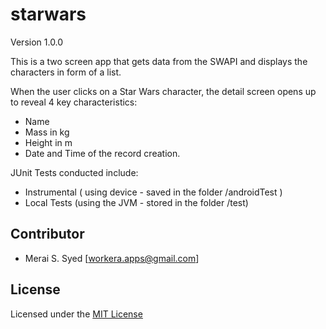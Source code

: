 # starwars

Version 1.0.0

This is a two screen app that gets data from the SWAPI and displays the characters in form of a list. 

When the user clicks on a Star Wars character, the detail screen opens up to reveal 4 key characteristics:

- Name
- Mass in kg
- Height in m
- Date and Time of the record creation.

JUnit Tests conducted include:
- Instrumental ( using device - saved in the folder /androidTest )
- Local Tests (using the JVM - stored in the folder /test)

## Contributor
- Merai S. Syed [workera.apps@gmail.com]

## License

Licensed under the [MIT License](LICENSE)

